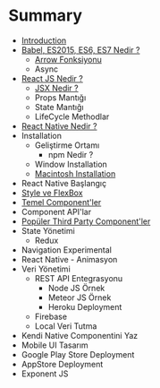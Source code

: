 # Summary

* [Introduction](README.md)
* [Babel, ES2015, ES6, ES7 Nedir ?](babel-es2015-es6-es7-nedir-.md)
    * [Arrow Fonksiyonu](arrow-fonksiyonu.md)
    * Async
* [React JS Nedir ?](chapter1.md)
    * [JSX Nedir ?](jsx-nedir-.md)
    * Props Mantığı
    * State Mantığı
    * LifeCycle Methodlar
* [React Native Nedir ?](react-native-nedir-.md)
* Installation
    * Geliştirme Ortamı
        * npm Nedir ?
    * Window Installation
    * [Macintosh Installation](macintosh-installation.md)
* React Native Başlangıç
* [Style ve FlexBox](flexbox-style.md)
* [Temel Component'ler](temel-componentler.md)
* Component API'lar
* [Popüler Third Party Component'ler](popüler-component-kütüphaneleri.md)
* State Yönetimi
    * Redux
* Navigation Experimental
* React Native - Animasyon
* Veri Yönetimi
    * REST API Entegrasyonu
        * Node JS Örnek
        * Meteor JS Örnek
        * Heroku Deployment
    * Firebase
    * Local Veri Tutma
* Kendi Native Componentini Yaz
* Mobile UI Tasarım
* Google Play Store Deployment
* AppStore Deployment
* Exponent JS

